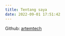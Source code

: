 ```yaml
---
title: Tentang saya
date: 2022-09-01 17:51:42
---
```


Github: [artemtech](https://github.com/artemtech)